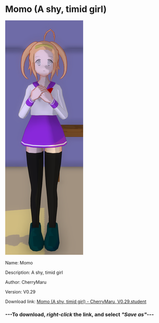 # Momo (A shy, timid girl)

<img src = "https://raw.githubusercontent.com/Arbiter1223/Daigaku-Gurashi-Custom-Students/master/Students/Files/Momo%20(A%20shy%2C%20timid%20girl).png">

Name: Momo

Description: A shy, timid girl

Author: CherryMaru

Version: V0.29

Download link: <a href="https://raw.githubusercontent.com/Arbiter1223/Daigaku-Gurashi-Custom-Students/master/Students/Files/Momo%20(A%20shy%2C%20timid%20girl)%20-%20CherryMaru%2C%20V0.29.student">Momo (A shy, timid girl) - CherryMaru, V0.29.student</a>

### ---**To download, _right-click_ the link, and select _"Save as"_**---
